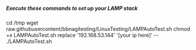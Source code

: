 ##### Execute these commands to set up your LAMP stack

cd /tmp 
wget raw.githubusercontent/bbnagitesting/LinuxTesting/LAMPAutoTest.sh
chmod +x LAMPAutoTest.sh
replace '192.168.53.144' '[your ip here]' -- ./LAMPAutoTest.sh
